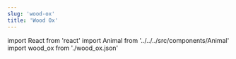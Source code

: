 ```yaml
---
slug: 'wood-ox'
title: 'Wood Ox'
---
```


import React from 'react'
import Animal from '../../../src/components/Animal'
import wood_ox from './wood_ox.json'

<Animal data={wood_ox} />
